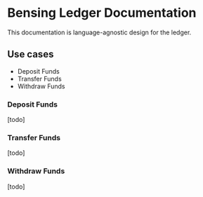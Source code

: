 # Bensing Ledger Documentation

This documentation is language-agnostic design for the ledger.

## Use cases

- Deposit Funds
- Transfer Funds
- Withdraw Funds

### Deposit Funds

[todo]

### Transfer Funds

[todo]

### Withdraw Funds

[todo]
